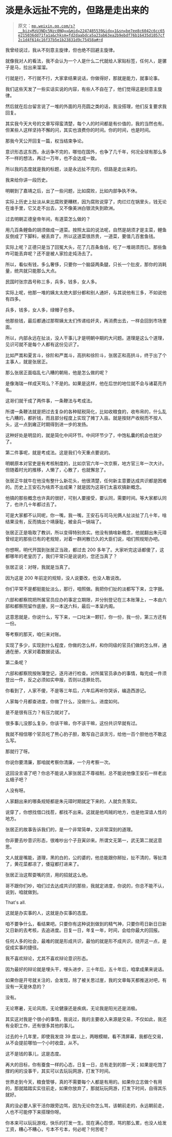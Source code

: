 # 淡是永远扯不完的，但路是走出来的

> 原文：[`mp.weixin.qq.com/s?__biz=MzU3NDc5Nzc0NQ==&mid=2247485539&idx=1&sn=be7ee8c6042c6cc65e215036dd71fa1a&chksm=fd2daabdca5a23ab63ea2b9ebdf76b16435d1057cf2c1d4f614c16f37b5e1b23831d9c75458a#rd`](http://mp.weixin.qq.com/s?__biz=MzU3NDc5Nzc0NQ==&mid=2247485539&idx=1&sn=be7ee8c6042c6cc65e215036dd71fa1a&chksm=fd2daabdca5a23ab63ea2b9ebdf76b16435d1057cf2c1d4f614c16f37b5e1b23831d9c75458a#rd)

我曾经说过，我从不刻意主旋律，但也绝不回避主旋律。

就像我对人的看法，我不会认为一个人是什么二代就给人家贴标签，任何人，是骡子是马，拉出来溜溜。

行就是行，不行就不行，大家拿结果说话，你做得好，那就是能力，就事论事。

我们这些天发了一些实话实说的内容，有些人不自在了，他们觉得这是刻意主旋律。

然后就在后台留言说了一堆的外面的月亮圆之类的话，我没搭理，他们反复要求我回复。

其实我今天大号的文章写得蛮清楚，每个人的时间都是有价值的，我的当然也有。但某些人这样坚持不懈的问，其实也浪费你的时间。你的时间，也是时间。

那我今天公开回复一篇，权当结束争论。

意识形态这东西，永远争不完的，哪怕在国外，也争了几千年，何况全球有那么多不一样的想法，再过一万年，也不会达成一致。

所以我的态度就是我的标题，淡是永远扯不完的，但路是走出来的。

我来给你讲一段历史。

明朝到了嘉靖之后，出了一些问题，比如腐败，比如内部争执不休。

实际上历史上扯淡从来比腐败更糟糕，因为腐败说穿了，肉烂烂在锅里头，钱无论在谁手里，它又走不出去，又不像美洲白银流失到欧洲。

过去明朝正德皇帝年间，有道菜怎么做的？

用几百条鲤鱼的胡须做成一道菜。按照太监的说法呢，自然是胡须才是主菜，鲤鱼反倒成了下脚料，被丢弃了。所以这道菜很昂贵，一道菜，要值几百套鱼钱。

实际上呢？正德只是当了回冤大头，花了几百条鱼钱，吃了一堆胡须而已。那些鱼咋可能丢弃呢？还不是被人家捡走炖汤去了。

所以，看似有钱，多么奢侈，只要你一个脑袋两条腿，只长一个肚皮，那你的消耗量，统共就只能那么大点。

民国时张宗昌号称三多，兵多，钱多，女人多。

实际上呢，他那一堆的姨太太绝大部分都和别人通奸，与其说他有三多，不如说他有四多。

兵多，钱多，女人多，绿帽子也多。

他那些钱，最后都通过那帮姨太太们传递给奸夫，再消费出去，一样会回到市场里面。

所以，内部永远在扯淡，没人干事儿才是明朝中期的大问题。道理是这么个道理，见识可就不是每个人都有这份见识了。

比如严嵩和夏言斗，徐阶和严嵩斗，高拱和徐阶斗，张居正和高拱斗，终于出了个主事人，就是张居正。

那么张居正面临乱七八糟的朝局，他是怎么做的呢？

是像海瑞一样成天骂么？不是的。如果是这样，他在后世的地位就不会与诸葛亮齐名。

这哥们就干成了两件事，一条鞭法与考成法。

所谓一条鞭法就是把过去复杂的各种赋税简化，比如收粮食的，收布帛的，什么乱七八糟的，都折钱，而且部分程度上实现了摊丁入亩。就是按财产收税而不按人头，这一点到雍正时期得到进一步的发扬。

这种好处是明显的，就是简化中间环节。中间环节少了，中饱私囊的机会也就少了。

第二件事呢，就是考成法。这是我们今天重点要说的。

明朝原本对官吏是有考核制度的，比如京官六年一次京察，地方官三年一次大计。但随着时光的推移，人懒了，心散了，也就懈怠了。

张居正牛就牛在他没有整什么新花头，他很清楚，任何新主意要达成共识都是困难的。历史上王安石为啥弄不出成果？就是因为这哥们太喜欢搞新概念。

他搞的那些概念也许真的很好，可别人要接受，要认同，需要时间。等大家都认同了，也许几十年都过去了。

可是大家都不认同呢，你一嘴，我一嘴，王安石与司马光俩人扯淡扯了几十年，啥结果没有，反而搞出个靖康耻，被金兵一锅端了。

张居正正是吸取了教训，所以变得特别务实。他没有搞啥新概念，他就翻出朱元璋曾经定的那些已有的老规矩，对着一群闲散已久的大臣们说，咱们照规矩办吧。

你想啊，明代开国到张居正当政，都过去 200 多年了。大家听完这话都傻了，这都哪年的老皇历了，我们平常只是说说的，您还当真了？

张居正说：对呀，我就是当真了。

因为这是 200 年前定的规矩，没人说要改，也没人敢说改。

你们平常不是都挺能扯淡么，那行，咱照做。我把你们扯的淡都写下来，立字据。

六部和都察院把所属官员应办的事定立期限，并分别登记在三本账簿上，一本由六部和都察院留作底册，另一本送六科，最后一本呈内阁。

这意思就是，你说什么，写下来，一口吐沫一颗钉，你一份，我一份，第三方还有一份。

等考察的那天，咱仨来对账。

实现了多少，实现到什么程度，你做的怎么样，和你同级的官员们做的怎么样，通通在册，大家对着数据说话。

第二条呢？

六部和都察院按账簿登记，逐月进行检查。对所属官员承办的事情，每完成一件须登出一件，反之必须如实申报，否则以违罪处罚。

你看到了，人家不傻，不是等三年后，六年后再听你哭诉，编造西游记。

人家每个月都查进度，你做了什么，没做什么，进度如何。

是不是很有压力？有压力就对了。

很多事儿没那么复杂，你该干嘛，你不该干嘛，这份共识早就有过。

我就不相信哪个官员吃了熊心豹子胆，敢写自己该贪污，给他一百个胆他也不敢这么写。

那就行了呀。

你说你要清廉，那咱就考察你清廉，一个月考察一次。

这回没言语了吧？你总不能说人家张居正不尊祖制，总不能说他像王安石一样老出幺蛾子吧？

人没有呀。

人家翻出来的哪条规矩都是朱元璋时期就定下来的，人就负责落实。

说穿了，你想找借口找茬，都找不出来。这就是他鸡贼的地方，也是他深谙人性的地方。

张居正的故事告诉我们的，是一个非常简单，又非常深刻的道理。

你非要去吵意识形态，很难吵出个子丑寅卯来。所谓文无第一，武无第二就这意思。

文人就是嘴能，道理，黑的白的，公的婆的，他总能跟你掰扯，扯不清的，等扯清了，黄花菜都凉了，倭寇都打进来了。

张居正治这帮耍嘴的货，用的招就这么绝。

哥不跟你们吵，咱们过去达成共识的那些，我就定进度，你说的，你总不能不认，说到，咱就做到。

That's all.

这就是办实事的人，这就是办实事的态度。

咱不要争什么，看结果吧。只要你有这种说到做到的精气神，只要你苟日新日日新又日新的去考核，去追进度。日复一日，年复一年，时间，会给你最大的回报。

任何人多的社会，最难的就是形成共识，最怕的就是形不成共识，绕开这一点，是促成实事的捷径。

我不喜欢辩论，尤其不喜欢辩论意识形态。

因为最好的辩论就是埋头干，埋头进步，三十年后，五十年后，咱拿成果来说话。

如果你是开号就关注的，会发现，除了被关思过崖，我的文章每天都推送对吧，有没有一天是休息的？

没有。

无论寒暑，无论风雨，无论健康还是疾病，无论我是阳光还是消极。

其实这对我是个很小的事情，我说过，我的主要收入来源是交易，不仅如此，我还有全职工作，还有很多其他的事儿。

过去的十几年里，即使我发烧 39 度以上，两眼模糊，看不清屏幕，我都在交易，从不会提前哪怕一个小时收盘，从不。

这不是钱的事儿，这是态度。

再大的目标，你有蚕食一样的心态，日复一日，总有走到的那一天；如果是吃饱了撑的闲的没事干，其实可以去玩玩网游，打发下时间。

世界走到今天，粮食管够，真的不需要每个人都是有用的。如果你立志做个有用的，那就踏踏实实往前走，如果你放弃了，那就玩玩网游，打发下时间，自得其乐就好。

真的没必要人家干活你跟旁边骂，因为无论你怎么骂，该朝前走的，永远朝前走，人也不可能停下来搭理你呀。

你本来可以玩玩游戏，快乐的打发一生。现在满心怨恨，骂的那么累，也没人给发工资，糟心不糟心，亏本不亏本，何必呢？何苦呢？